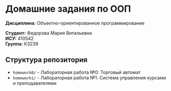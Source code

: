 # Домашние задания по ООП

**Дисциплина:** Объектно-ориентированное программирование

**Студент:** Федорова Мария Витальевна  
**ИСУ:** 410542  
**Группа:** К3239

## Структура репозитория

- `homework0/` - Лабораторная работа №0: Торговый автомат
- `homework1/` - Лабораторная работа №1: Система управления курсами и преподавателями
